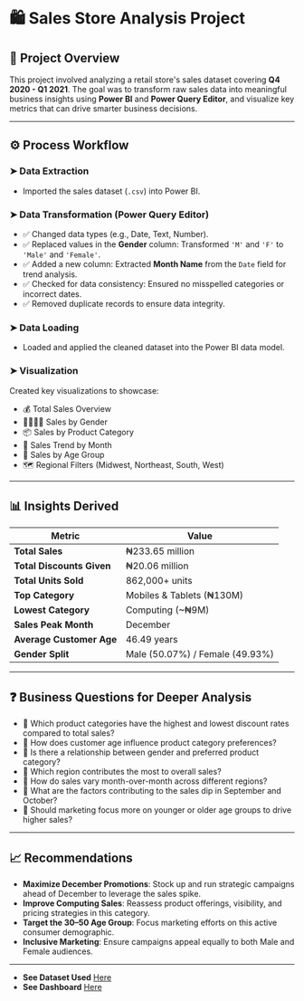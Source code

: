 # 🛍️ Sales Store Analysis Project

## 📌 Project Overview

This project involved analyzing a retail store's sales dataset covering **Q4 2020 - Q1 2021**. The goal was to transform raw sales data into meaningful business insights using **Power BI** and **Power Query Editor**, and visualize key metrics that can drive smarter business decisions.

---

## ⚙️ Process Workflow

### ➤ Data Extraction
- Imported the sales dataset (`.csv`) into Power BI.

### ➤ Data Transformation (Power Query Editor)
- ✅ Changed data types (e.g., Date, Text, Number).
- ✅ Replaced values in the **Gender** column: Transformed `'M'` and `'F'` to `'Male'` and `'Female'`.
- ✅ Added a new column: Extracted **Month Name** from the `Date` field for trend analysis.
- ✅ Checked for data consistency: Ensured no misspelled categories or incorrect dates.
- ✅ Removed duplicate records to ensure data integrity.

### ➤ Data Loading
- Loaded and applied the cleaned dataset into the Power BI data model.

### ➤ Visualization
Created key visualizations to showcase:
- 💰 Total Sales Overview  
- 👨‍👩‍👧‍👦 Sales by Gender  
- 📦 Sales by Product Category  
- 📅 Sales Trend by Month  
- 🎂 Sales by Age Group  
- 🗺️ Regional Filters (Midwest, Northeast, South, West)  

---

## 📊 Insights Derived

| Metric                    | Value                      |
|---------------------------|-----------------------------|
| **Total Sales**           | ₦233.65 million             |
| **Total Discounts Given** | ₦20.06 million              |
| **Total Units Sold**      | 862,000+ units              |
| **Top Category**          | Mobiles & Tablets (₦130M)   |
| **Lowest Category**       | Computing (~₦9M)            |
| **Sales Peak Month**      | December                    |
| **Average Customer Age**  | 46.49 years                 |
| **Gender Split**          | Male (50.07%) / Female (49.93%) |

---

## ❓ Business Questions for Deeper Analysis

- 📌 Which product categories have the highest and lowest discount rates compared to total sales?
- 📌 How does customer age influence product category preferences?
- 📌 Is there a relationship between gender and preferred product category?
- 📌 Which region contributes the most to overall sales?
- 📌 How do sales vary month-over-month across different regions?
- 📌 What are the factors contributing to the sales dip in September and October?
- 📌 Should marketing focus more on younger or older age groups to drive higher sales?

---

## 📈 Recommendations

- **Maximize December Promotions**: Stock up and run strategic campaigns ahead of December to leverage the sales spike.
- **Improve Computing Sales**: Reassess product offerings, visibility, and pricing strategies in this category.
- **Target the 30–50 Age Group**: Focus marketing efforts on this active consumer demographic.
- **Inclusive Marketing**: Ensure campaigns appeal equally to both Male and Female audiences.

---

- **See Dataset Used** [Here](https://drive.google.com/file/d/1lHChODpH2AgQy1SxOq9tUAu7kKdrjFZy/view?usp=sharing)
- **See Dashboard** [Here](https://drive.google.com/file/d/1e3OjrJUC5afMSaWA3iwMd1k6HBb4iSHR/view?usp=sharing)
